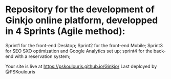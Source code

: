 # Repository for the development of Ginkjo online platform, developped in 4 Sprints (Agile method):
Sprint1 for the front-end Desktop; 
Sprint2 for the front-end Mobile; 
Sprint3 for SEO SXO optimization and Google Analytics set up; 
sprint4 for the back-end with a reservation system;

Your site is live at https://pskoulouris.github.io/Ginkjo/
Last deployed by @PSKoulouris




